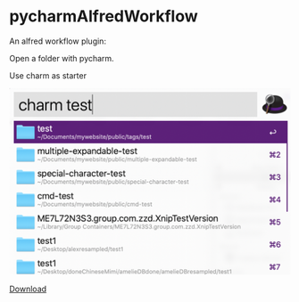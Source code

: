 # pycharmAlfredWorkflow

An alfred workflow plugin:

Open a folder with pycharm.

Use charm as starter

![](img/README/2021-02-16-20-14-11.png)

[Download](https://github.com/xiaoouwang/pycharmAlfredWorkflow/raw/main/OpenCharm.alfredworkflow)
